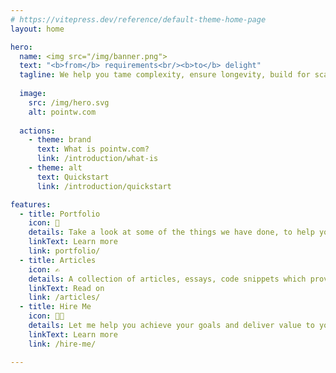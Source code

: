 ```yaml
---
# https://vitepress.dev/reference/default-theme-home-page
layout: home

hero:
  name: <img src="/img/banner.png">
  text: "<b>from</b> requirements<br/><b>to</b> delight"
  tagline: We help you tame complexity, ensure longevity, build for scalability, and create joy for your users.
  
  image:
    src: /img/hero.svg
    alt: pointw.com
  
  actions:
    - theme: brand
      text: What is pointw.com?
      link: /introduction/what-is
    - theme: alt
      text: Quickstart
      link: /introduction/quickstart

features:
  - title: Portfolio
    icon: 💼
    details: Take a look at some of the things we have done, to help you decide whether we can do something similar for you.<br/><br/><br/>
    linkText: Learn more
    link: portfolio/
  - title: Articles
    icon: ✍️ 
    details: A collection of articles, essays, code snippets which provides as a searchable repository.<br/><br/><br/><br/>
    linkText: Read on
    link: /articles/
  - title: Hire Me
    icon: 👨‍💻
    details: Let me help you achieve your goals and deliver value to your users or clients.<br/><br/>Michael Ottoson<br/><b><u><a href="mailto:%22Michael%20Ottoson%22%20%3cmichael@pointw.com%3e?subject=I%20would%20like%20to%20hire%20you&body=Hi%20Michael,%0D%0A%0D%0AI%20was%20looking%20at%20https%3A%2F%2Fpointw.com%20and%20I%20liked%20what%20I%20saw.%20%20Let%27s%20meet%20to%20discuss%20how%20we%20can%20work%20together%20on%20my%20next%20project.">michael@pointw.com</a></u></b>
    linkText: Learn more
    link: /hire-me/

---
```

